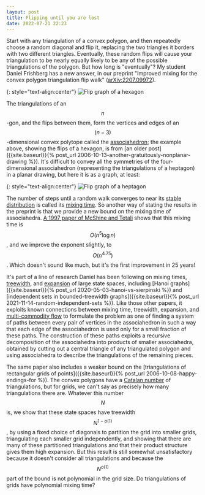 ```yaml
---
layout: post
title: Flipping until you are lost
date: 2022-07-21 22:23
---
```

Start with any triangulation of a convex polygon, and then repeatedly choose a random diagonal and flip it, replacing the two triangles it borders with two different triangles. Eventually, these random flips will cause your triangulation to be nearly equally likely to be any of the possible triangulations of the polygon. But how long is "eventually"? My student Daniel Frishberg has a new answer, in our preprint "Improved mixing for the convex polygon triangulation flip walk" ([arXiv:2207.09972](https://arxiv.org/abs/2207.09972)).

{: style="text-align:center"}
![Flip graph of a hexagon]({{site.baseurl}}/assets/2006/fg6.png)

The triangulations of an $$n$$-gon, and the flips between them, form the vertices and edges of an $$(n-3)$$-dimensional convex polytope called the [associahedron](https://en.wikipedia.org/wiki/Associahedron); the example above, showing the flips of a hexagon, is from [an older post]({{site.baseurl}}{% post_url 2006-10-13-another-gratuitously-nonplanar-drawing %}). It's difficult to convey all the symmetries of the four-dimensional associahedron (representing the triangulations of a heptagon) in a planar drawing, but here it is as a graph, at least:

{: style="text-align:center"}
![Flip graph of a heptagon]({{site.baseurl}}/assets/2022/heptagon-flips.svg)

The number of steps until a random walk converges to near its [stable distribution](https://en.wikipedia.org/wiki/Stable_distribution) is called its [mixing time](https://en.wikipedia.org/wiki/Markov_chain_mixing_time). So another way of stating the results in the preprint is that we provide a new bound on the mixing time of associahedra. [A 1997 paper of McShine and Tetali](https://tetali.math.gatech.edu/PUBLIS/mt.pdf) shows that this mixing time is $$O(n^5\log n)$$, and we improve the exponent slightly, to $$O(n^{4.75})$$. Which doesn't sound like much, but it's the first improvement in 25 years!

It's part of a line of research Daniel has been following on mixing times, [treewidth](https://en.wikipedia.org/wiki/Treewidth),  and [expansion](https://en.wikipedia.org/wiki/Expander_graph) of large state spaces, including [Hanoi graphs]({{site.baseurl}}{% post_url 2020-05-03-hanoi-vs-sierpinski %}) and [independent sets in bounded-treewidth graphs]({{site.baseurl}}{% post_url 2021-11-14-random-independent-sets %}). Like those other papers, it exploits known connections between mixing time, treewidth, expansion, and [multi-commodity flow](https://en.wikipedia.org/wiki/Multi-commodity_flow_problem) to formulate the problem as one of finding a system of paths between every pair of vertices in the associahedron in such a way that each edge of the associahedron is used only for a small fraction of these paths. The construction of these paths exploits a recursive decomposition of the associahedra into products of smaller associahedra, obtained by cutting out a central triangle of any triangulated polygon and using associahedra to describe the triangulations of the remaining pieces.

The same paper also includes a weaker bound on the [triangulations of rectangular grids of points]({{site.baseurl}}{% post_url 2006-10-08-happy-endings-for %}). The convex polygons have a [Catalan number](https://en.wikipedia.org/wiki/Catalan_number) of triangulations, but for grids, we can't say as precisely how many triangulations there are. Whatever this number $$N$$ is, we show that these state spaces have treewidth $$N^{1-o(1)}$$, by using a fixed choice of diagonals to partition the grid into smaller grids, triangulating each smaller grid independently, and showing that there are many of these partitioned triangulations and that their product structure gives them high expansion. But this result is still somewhat unsatisfactory because it doesn't consider all triangulations and because the $$N^{o(1)}$$ part of the bound is not polynomial in the grid size. Do triangulations of grids have polynomial mixing time?